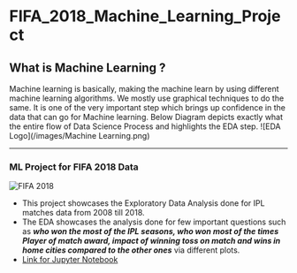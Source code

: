 # FIFA_2018_Machine_Learning_Project
## __What is Machine Learning ?__
Machine learning is basically, making the machine learn by using different machine learning algorithms. We mostly use graphical techniques to do the same.
It is one of the very important step which brings up confidence in the data that can go for Machine learning.
Below Diagram depicts exactly what the entire flow of Data Science Process and highlights the EDA step.
![EDA Logo](/images/Machine Learning.png)

___________________________________________________________________

### ML Project for FIFA 2018 Data 
![FIFA 2018](/images/IPL-1.jpg)

* This project showcases the Exploratory Data Analysis done for IPL matches data from 2008 till 2018.
* The EDA showcases the analysis done for few important questions such as __*who won the most of the IPL seasons, who won most of the times Player of match award, impact of winning toss on match and wins in home cities compared to the other ones*__ via different plots.
* [Link for Jupyter Notebook](/TermI_IPL_matches_Project.ipynb)


